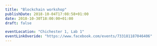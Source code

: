 ```yaml
---
title: "Blockchain workshop"
publishDate: 2018-10-04T17:08:58+01:00
date: 2018-10-30T18:00:00+01:00
draft: false

eventLocation: "Chichester 1, Lab 1"
eventLinkOveride: "https://www.facebook.com/events/733181187046406"
---
```


